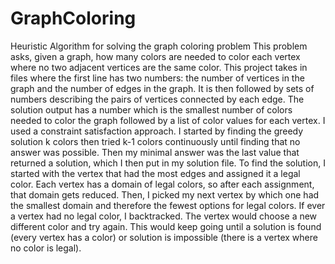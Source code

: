 # GraphColoring
Heuristic Algorithm for solving the graph coloring problem
This problem asks, given a graph, how many colors are needed to color each vertex where no two adjacent vertices are the same color.
This project takes in files where the first line has two numbers: the number of vertices in the graph and the number of edges in the graph. 
It is then followed by sets of numbers describing the pairs of vertices connected by each edge.
The solution output has a number which is the smallest number of colors needed to color the graph followed by a list of color values for each vertex.
I used a constraint satisfaction approach. I started by finding the greedy solution k colors then tried k-1 colors continuously until finding that no answer was possible. Then my minimal answer was the last value that returned a solution, which I then put in my solution file. 
To find the solution, I started with the vertex that had the most edges and assigned it a legal color. Each vertex has a domain of legal colors, so after each assignment, that domain gets reduced.
Then, I picked my next vertex by which one had the smallest domain and therefore the fewest options for legal colors.
If ever a vertex had no legal color, I backtracked. The vertex would choose a new different color and try again.
This would keep going until a solution is found (every vertex has a color) or solution is impossible (there is a vertex where no color is legal).
